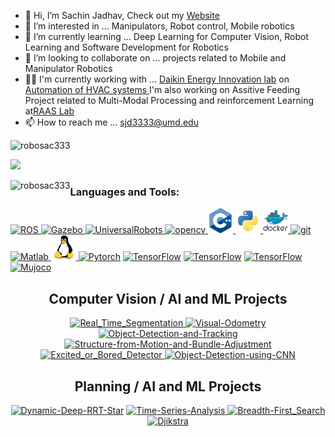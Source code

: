 - 👋 Hi, I’m Sachin Jadhav, Check out my <a href="https://sjd3333.wixsite.com/sachinjadha24">Website</a>
- 👀 I’m interested in ... Manipulators, Robot control, Mobile robotics
- 🌱 I’m currently learning ... Deep Learning for Computer Vision, Robot Learning and Software Development for Robotics
- 💞️ I’m looking to collaborate on ... projects related to Mobile and Manipulator Robotics
- 👨‍🔬 I'm currently working with ... <a href="https://ceee.umd.edu/daikinlab">Daikin Energy Innovation lab</a> on <a href = "https://ceee.umd.edu/about/roco">Automation of HVAC systems </a>
     I'm also working on Assitive Feeding Project related to Multi-Modal Processing and reinforcement Learning at<a href = "https://www.umiacs.umd.edu/about-us/news/developing-robotic-system-improve-autonomy-people-mobility-issues">RAAS Lab</a>
- 📫 How to reach me ... sjd3333@umd.edu

<p align="left"> <img src="https://komarev.com/ghpvc/?username=robosac333&label=Profile%20views&color=0e75b6&style=flat" alt="robosac333" /> </p>

<a href="https://www.linkedin.com/in/imsachinjadhav/"><img src="https://img.shields.io/badge/LinkedIn-0077B5?style=for-the-badge&logo=linkedin&logoColor=white"></a>

<p><img align="left" src="https://github-readme-stats-sigma-five.vercel.app/api/top-langs?username=robosac333&show_icons=true&locale=en&layout=compact" alt="robosac333" /></p>
<h3 align="left">Languages and Tools:</h3>
<p align="left"> 
<a href="https://www.ros.org/" target="_blank" rel="noreferrer"> <img align="bottom" src="https://upload.wikimedia.org/wikipedia/commons/b/bb/Ros_logo.svg" alt="ROS" width="70" height="40"/> </a> 
<a href="https://gazebosim.org/" target="_blank" rel="noreferrer"> <img align="bottom" src="https://classic.gazebosim.org/assets/logos/gazebo_vert_pos-faad8cc37ab336f850e549077ef5831e5098034532113b06328dfd70355fb8f7.svg" alt="Gazebo" width="60" height="50"/> </a> 
<a href="https://www.universal-robots.com/" target="_blank" rel="noreferrer"> <img src="https://makkacorp-tec.com/wp-content/uploads/2022/06/Universal-Robots.jpg" alt="UniversalRobots" width="60" height="40"/> </a> 
<a href="https://opencv.org/" target="_blank" rel="noreferrer"> <img src="https://www.vectorlogo.zone/logos/opencv/opencv-icon.svg" alt="opencv" width="40" height="40"/> </a>
<a href="https://www.w3schools.com/cpp/" target="_blank" rel="noreferrer"> <img src="https://raw.githubusercontent.com/devicons/devicon/master/icons/cplusplus/cplusplus-original.svg" alt="cplusplus" width="40" height="40"/> </a> 
<a href="https://www.python.org" target="_blank" rel="noreferrer"> <img src="https://raw.githubusercontent.com/devicons/devicon/master/icons/python/python-original.svg" alt="python" width="40" height="40"/> </a>
<a href="https://www.docker.com/" target="_blank" rel="noreferrer"> <img src="https://raw.githubusercontent.com/devicons/devicon/master/icons/docker/docker-original-wordmark.svg" alt="docker" width="40" height="40"/> </a>
<a href="https://git-scm.com/" target="_blank" rel="noreferrer"> <img src="https://www.vectorlogo.zone/logos/git-scm/git-scm-icon.svg" alt="git" width="40" height="40"/> </a> 
<a href="https://www.mathworks.com/products/matlab.html" target="_blank" rel="noreferrer"> <img src="https://upload.wikimedia.org/wikipedia/commons/thumb/2/21/Matlab_Logo.png/667px-Matlab_Logo.png" alt="Matlab" width="40" height="40"/> </a> 
<a href="https://www.linux.org/" target="_blank" rel="noreferrer"> <img src="https://raw.githubusercontent.com/devicons/devicon/master/icons/linux/linux-original.svg" alt="linux" width="40" height="40"/> </a>
<a href="https://pytorch.org/"target="_blank" rel="noreferrer"><img src="https://upload.wikimedia.org/wikipedia/commons/1/10/PyTorch_logo_icon.svg" alt="Pytorch" width="60" height="40"/></a>
<a href="https://www.tensorflow.org/"target="_blank" rel="noreferer"><img src="https://upload.wikimedia.org/wikipedia/commons/a/ab/TensorFlow_logo.svg" alt="TensorFlow" width="60" height="40"/></a>
<a href="https://robomimic.github.io/docs/introduction/getting_started.html"target="_blank" rel="noreferer"><img src="https://robomimic.github.io/assets/images/gallery_logo.png" alt="TensorFlow" width="60" height="40"/></a>
<a href="https://robosuite.ai/"target="_blank" rel="noreferer"><img src="https://robosuite.ai/assets/images/gallery_logo.jpg" alt="TensorFlow" width="60" height="40"/></a>
<a href="https://mujoco.org/"target="_blank" rel="noreferer"><img src="https://simulately.wiki/assets/images/MuJoCo-aa78ba528220940f0a44794619ab2e24.jpg" alt="Mujoco" width="100" height="40"/></a>

<h2 align="center">
Computer Vision / AI and ML Projects
</h2>

<p align="center">
  <a href="https://github.com/robosac333/Realtime_segmentation_DeepLab_V3_Plus"><img width="300" src="https://github-readme-stats.vercel.app/api/pin/?username=robosac333&repo=Realtime_segmentation_DeepLab_V3_Plus&theme=react&bg_color=151515&title_color=0484FF&icon_color=E38C2D&text_color=FFFFFF&hide_border=true&show_icons=false" alt="Real_Time_Segmentation">
</a> 
  <a href="https://github.com/robosac333/Visual-Odometry"><img width="300" src="https://github-readme-stats.vercel.app/api/pin/?username=robosac333&repo=Visual-Odometry&theme=react&bg_color=151515&title_color=0484FF&icon_color=E38C2D&text_color=FFFFFF&hide_border=true&show_icons=false" alt="Visual-Odometry">
</a>
  <a href="https://github.com/robosac333/Object-Detection-and-Tracking"><img width="300" src="https://github-readme-stats.vercel.app/api/pin/?username=robosac333&repo=Object-Detection-and-Tracking&theme=react&bg_color=151515&title_color=0484FF&icon_color=E38C2D&text_color=FFFFFF&hide_border=true&show_icons=false" alt="Object-Detection-and-Tracking">
</a>
  <a href="https://github.com/robosac333/Structure-from-Motion-and-Bundle-Adjustment"><img width="300" src="https://github-readme-stats.vercel.app/api/pin/?username=robosac333&repo=Structure-from-Motion-and-Bundle-Adjustment&theme=react&bg_color=151515&title_color=0484FF&icon_color=E38C2D&text_color=FFFFFF&hide_border=true&show_icons=false" alt="Structure-from-Motion-and-Bundle-Adjustment">
</a>
  <a href="https://github.com/robosac333/Excited_or_Bored_Detector"><img width="300" src="https://github-readme-stats.vercel.app/api/pin/?username=robosac333&repo=Excited_or_Bored_Detector&theme=react&bg_color=151515&title_color=0484FF&icon_color=E38C2D&text_color=FFFFFF&hide_border=true&show_icons=false" alt="Excited_or_Bored_Detector">
</a>
  <a href="https://github.com/robosac333/Object-Detection-using-CNN"><img width="300" src="https://github-readme-stats.vercel.app/api/pin/?username=robosac333&repo=Object-Detection-using-CNN&theme=react&bg_color=151515&title_color=0484FF&icon_color=E38C2D&text_color=FFFFFF&hide_border=true&show_icons=false" alt="Object-Detection-using-CNN">
</a>
</p>

<h2 align="center">
Planning / AI and ML Projects
</h2>

<p align="center">
  <a href="https://github.com/robosac333/Dynamic-Deep-RRT-Star"><img width="300" src="https://github-readme-stats.vercel.app/api/pin/?username=robosac333&repo=Dynamic-Deep-RRT-Star&theme=react&bg_color=151515&title_color=0484FF&icon_color=E38C2D&text_color=FFFFFF&hide_border=true&show_icons=false" alt="Dynamic-Deep-RRT-Star"></a>
  <a href="https://github.com/robosac333/Time-Series-Analysis-Drill-Bit"><img width="300" src="https://github-readme-stats.vercel.app/api/pin/?username=robosac333&repo=Time-Series-Analysis-Drill-Bit&theme=react&bg_color=151515&title_color=0484FF&icon_color=E38C2D&text_color=FFFFFF&hide_border=true&show_icons=false" alt="Time-Series-Analysis">
</a>
  <a href="https://github.com/robosac333/Breadth-First_Search"><img width="300" src="https://github-readme-stats.vercel.app/api/pin/?username=robosac333&repo=Breadth-First_Search&theme=react&bg_color=151515&title_color=0484FF&icon_color=E38C2D&text_color=FFFFFF&hide_border=true&show_icons=false" alt="Breadth-First_Search">
</a>
  <a href="https://github.com/robosac333/Djikstra"><img width="300" src="https://github-readme-stats.vercel.app/api/pin/?username=robosac333&repo=Djikstra&theme=react&bg_color=151515&title_color=0484FF&icon_color=E38C2D&text_color=FFFFFF&hide_border=true&show_icons=false" alt="Djikstra">
</a>
</p>

  <!---
dmdarrow4597/dmdarrow4597 is a ✨ special ✨ repository because its `README.m![index]
d` (this file) appears on your GitHub profile.
You can click the Preview link to take a look at your changes.
--->
